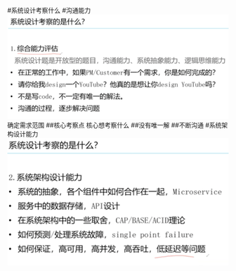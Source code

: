 #系统设计考察什么
#沟通能力
![](.z_系统设计_资源索引_images/6251425c.png)
确定需求范围
##核心考察点
核心想考察什么
##没有唯一解
##不断沟通
#系统架构设计能力
![](.z_系统设计_资源索引_images/0605f91f.png)
